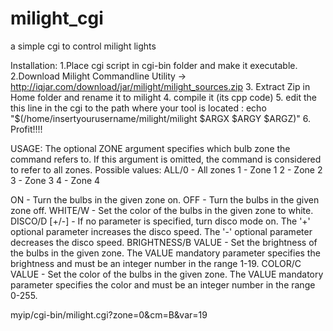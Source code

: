 # milight_cgi
a simple cgi to control milight lights

Installation:
1.Place cgi script in cgi-bin folder and make it executable.
2.Download Milight Commandline Utility ->   http://iqjar.com/download/jar/milight/milight_sources.zip
3. Extract Zip in Home folder and rename it to milight
4. compile it (its cpp code)
5. edit the this line in the cgi to the path where your tool is located :  echo "$(/home/insertyourusername/milight/milight $ARGX $ARGY $ARGZ)"
6. Profit!!!!

USAGE:
The optional ZONE argument specifies which bulb zone the command refers to.
If this argument is omitted, the command is considered to refer to all zones.
Possible values:
  ALL/0 - All zones
  1     - Zone 1
  2     - Zone 2
  3     - Zone 3
  4     - Zone 4
  
  ON                 - Turn the bulbs in the given zone on. 
  OFF                - Turn the bulbs in the given zone off.
  WHITE/W            - Set the color of the bulbs in the given zone to white.
  DISCO/D [+/-]      - If no parameter is specified, turn disco mode on.
                       The '+' optional parameter increases the disco speed.
                       The '-' optional parameter decreases the disco speed.
  BRIGHTNESS/B VALUE - Set the brightness of the bulbs in the given zone.
                       The VALUE mandatory parameter specifies the brightness
                       and must be an integer number in the range 1-19.
  COLOR/C VALUE      - Set the color of the bulbs in the given zone.
                       The VALUE mandatory parameter specifies the color
                       and must be an integer number in the range 0-255.

myip/cgi-bin/milight.cgi?zone=0&cm=B&var=19

